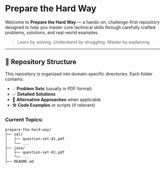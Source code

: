 # Prepare the Hard Way

Welcome to **Prepare the Hard Way** — a hands-on, challenge-first repository designed to help you master core technical skills through carefully crafted problems, solutions, and real-world examples.

> Learn by solving. Understand by struggling. Master by explaining.

---

## 📁 Repository Structure

This repository is organized into domain-specific directories. Each folder contains:

- 💡 **Problem Sets** (usually in PDF format)
- ✅ **Detailed Solutions**
- 📘 **Alternative Approaches** when applicable
- 🛠 **Code Examples** or scripts (if relevant)

### Current Topics:

```bash
prepare-the-hard-way/
├── sql/
│   ├── question-set-01.pdf
│   └── ...
├── java/
│   ├── question-set-01.pdf
│   └── ...
├── README.md

